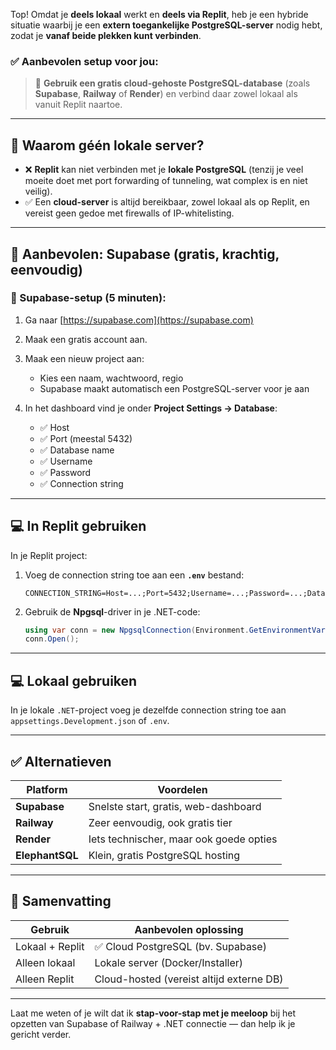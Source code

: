 Top! Omdat je **deels lokaal** werkt en **deels via Replit**, heb je een hybride situatie waarbij je een **extern toegankelijke PostgreSQL-server** nodig hebt, zodat je **vanaf beide plekken kunt verbinden**.

### ✅ **Aanbevolen setup voor jou:**

> 🎯 **Gebruik een gratis cloud-gehoste PostgreSQL-database** (zoals **Supabase**, **Railway** of **Render**) en verbind daar zowel lokaal als vanuit Replit naartoe.

---

## 🧩 Waarom géén lokale server?

* ❌ **Replit** kan niet verbinden met je **lokale PostgreSQL** (tenzij je veel moeite doet met port forwarding of tunneling, wat complex is en niet veilig).
* ✅ Een **cloud-server** is altijd bereikbaar, zowel lokaal als op Replit, en vereist geen gedoe met firewalls of IP-whitelisting.

---

## 🚀 **Aanbevolen: Supabase (gratis, krachtig, eenvoudig)**

### 🔧 Supabase-setup (5 minuten):

1. Ga naar [https://supabase.com](https://supabase.com)
2. Maak een gratis account aan.
3. Maak een nieuw project aan:

   * Kies een naam, wachtwoord, regio
   * Supabase maakt automatisch een PostgreSQL-server voor je aan
4. In het dashboard vind je onder **Project Settings → Database**:

   * ✅ Host
   * ✅ Port (meestal 5432)
   * ✅ Database name
   * ✅ Username
   * ✅ Password
   * ✅ Connection string

---

## 💻 In Replit gebruiken

In je Replit project:

1. Voeg de connection string toe aan een **`.env`** bestand:

   ```
   CONNECTION_STRING=Host=...;Port=5432;Username=...;Password=...;Database=...
   ```

2. Gebruik de **Npgsql**-driver in je .NET-code:

   ```csharp
   using var conn = new NpgsqlConnection(Environment.GetEnvironmentVariable("CONNECTION_STRING"));
   conn.Open();
   ```

---

## 💻 Lokaal gebruiken

In je lokale `.NET`-project voeg je dezelfde connection string toe aan `appsettings.Development.json` of `.env`.

---

## ✅ Alternatieven

| Platform        | Voordelen                               |
| --------------- | --------------------------------------- |
| **Supabase**    | Snelste start, gratis, web-dashboard    |
| **Railway**     | Zeer eenvoudig, ook gratis tier         |
| **Render**      | Iets technischer, maar ook goede opties |
| **ElephantSQL** | Klein, gratis PostgreSQL hosting        |

---

## 📌 Samenvatting

| Gebruik         | Aanbevolen oplossing                     |
| --------------- | ---------------------------------------- |
| Lokaal + Replit | ✅ Cloud PostgreSQL (bv. Supabase)        |
| Alleen lokaal   | Lokale server (Docker/Installer)         |
| Alleen Replit   | Cloud-hosted (vereist altijd externe DB) |

---

Laat me weten of je wilt dat ik **stap-voor-stap met je meeloop** bij het opzetten van Supabase of Railway + .NET connectie — dan help ik je gericht verder.
